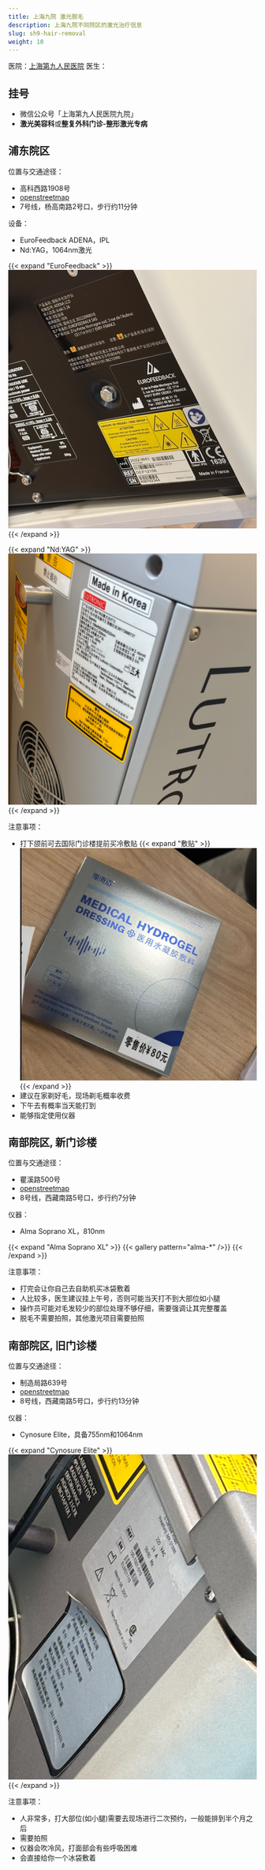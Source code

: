 ```yaml
---
title: 上海九院 激光脱毛
description: 上海九院不同院区的激光治疗信息
slug: sh9-hair-removal
weight: 10
---
```


医院：[上海第九人民医院](https://www.9hospital.com.cn/)
医生：

## 挂号
- 微信公众号「上海第九人民医院九院」
- **激光美容科**或**整复外科门诊-整形激光专病**

## 浦东院区

位置与交通途径：

- 高科西路1908号
- [openstreetmap](https://www.openstreetmap.org/search?lat=31.189145&lon=121.527498)
- 7号线，杨高南路2号口，步行约11分钟

设备：

- EuroFeedback ADENA，IPL
- Nd:YAG，1064nm激光

{{< expand "EuroFeedback" >}}
![ef](eurofeedback.png)
{{< /expand >}}

{{< expand "Nd:YAG" >}}
![1064nm](1064nm.png)
{{< /expand >}}

注意事项：

- 打下颌前可去国际门诊楼提前买冷敷贴
{{< expand "敷贴" >}}
![hydrogel](hydrogel.png)
{{< /expand >}}
- 建议在家剃好毛，现场剃毛概率收费
- 下午去有概率当天能打到
- 能够指定使用仪器

## 南部院区, 新门诊楼

位置与交通途径：

- 瞿溪路500号
- [openstreetmap](https://www.openstreetmap.org/search?lat=31.203782&lon=121.482669)
- 8号线，西藏南路5号口，步行约7分钟

仪器：

- Alma Soprano XL，810nm

{{< expand "Alma Soprano XL" >}}
{{< gallery pattern="alma-*" />}}
{{< /expand >}}

注意事项：

- 打完会让你自己去自助机买冰袋敷着
- 人比较多，医生建议挂上午号，否则可能当天打不到大部位如小腿
- 操作员可能对毛发较少的部位处理不够仔细，需要强调让其完整覆盖
- 脱毛不需要拍照，其他激光项目需要拍照

## 南部院区, 旧门诊楼


位置与交通途径：

- 制造局路639号
- [openstreetmap](https://www.openstreetmap.org/search?lat=31.204727&lon=121.481194)
- 8号线，西藏南路5号口，步行约13分钟

仪器：

- Cynosure Elite，具备755nm和1064nm

{{< expand "Cynosure Elite" >}}
![cynosure](Cynosure.png)
{{< /expand >}}

注意事项：

- 人非常多，打大部位(如小腿)需要去现场进行二次预约，一般能排到半个月之后
- 需要拍照
- 仪器会吹冷风，打面部会有些呼吸困难
- 会直接给你一个冰袋敷着

[^1]: 在6月和8月于浦东院区对双小腿及下颌进行脱毛，分别收费330+1248(含剃毛费)，1040
